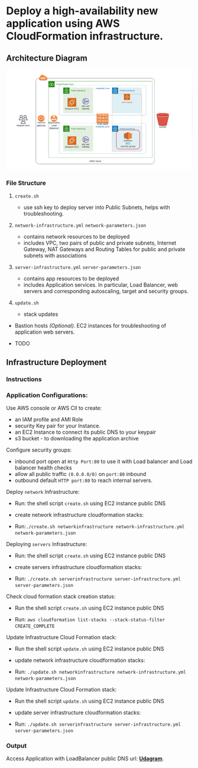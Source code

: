 # Deploy a high-availability new application using AWS CloudFormation infrastructure.

## Architecture Diagram

![Diagram](udagram-infrastructure-diagram.png)
 
### File Structure

1. `create.sh` 
    * use ssh key to deploy server into Public Subnets,  helps with troubleshooting.

2. `network-infrastructure.yml` `network-parameters.json`
    * contains network resources to be deployed
    * includes VPC, two pairs of public and private subnets, Internet Gateway, NAT Gateways and Routing Tables for public and private subnets with associations

3. `server-infrastructure.yml` `server-parameters.json`
    * contains app resources to be deployed
    * includes Application services. In particular, Load Balancer, web servers and corresponding autoscaling, target and security groups.

4. `update.sh`
    * stack updates

- Bastion hosts _(Optional)_. EC2 instances for troubleshooting of application web servers.
 * TODO

## Infrastructure Deployment

### Instructions

### Application Configurations:

Use AWS console or AWS ClI to create:

 - an IAM profile and AMI Role
 - security Key pair for your Instance.
 - an EC2 Instance to connect its public DNS to your keypair 
 - s3 bucket - to downloading the application archive

Configure security groups:

 - inbound port open at `Http Port:80` to use it with Load balancer and Load balancer health checks
 - allow all public traffic `(0.0.0.0/0)` on `port:80` inbound
 - outbound default `HTTP port:80` to reach internal servers.  

Deploy `network` Infrastructure:

 - Run: the shell script `create.sh` using EC2 instance public DNS
  * create network infrastructure cloudformation stacks:
 - Run:`./create.sh networkinfrastructure network-infrastructure.yml network-parameters.json`

Deploying `servers` Infrastructure:

 - Run: the shell script `create.sh` using EC2 instance public DNS
  * create servers infrastructure cloudformation stacks:
 - Run: `./create.sh serverinfrastructure server-infrastructure.yml server-parameters.json`

Check cloud formation stack creation status:

 - Run the shell script `create.sh` using EC2 instance public DNS
  * Run: `aws cloudformation list-stacks --stack-status-filter CREATE_COMPLETE`

Update Infrastructure Cloud Formation stack:

 - Run the shell script `update.sh` using EC2 instance public DNS
  * update network infrastructure cloudformation stacks:
 - Run: `./update.sh networkinfrastructure network-infrastructure.yml network-parameters.json`

Update Infrastructure Cloud Formation stack:

 - Run the shell script `update.sh` using EC2 instance public DNS
  * update server infrastructure cloudformation stacks:
 - Run: `./update.sh serverinfrastructure server-infrastructure.yml server-parameters.json`

### Output
Access Application with LoadBalancer public DNS url: **[Udagram](http://serve-WebAp-161GK7Q8AC2BX-657455822.us-east-1.elb.amazonaws.com)**.

